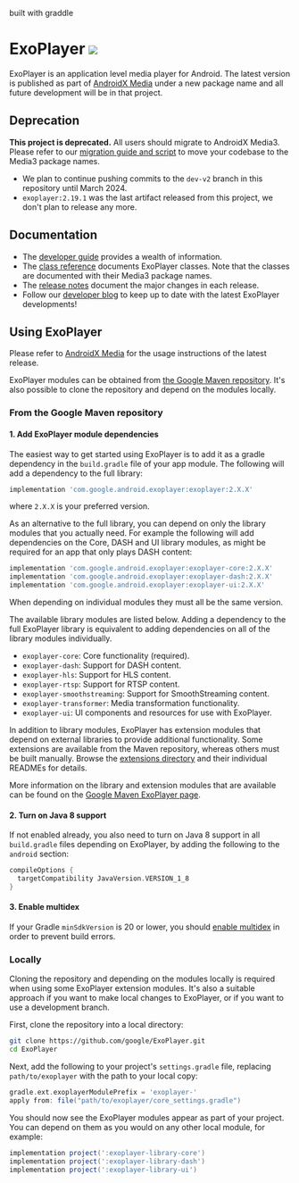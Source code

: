 built with graddle
# ExoPlayer <img src="https://img.shields.io/github/v/release/google/ExoPlayer.svg?label=latest"/>

ExoPlayer is an application level media player for Android. The latest version
is published as part of [AndroidX Media][] under a new package name and all
future development will be in that project.

[AndroidX Media]: https://github.com/androidx/media

## Deprecation

**This project is deprecated.** All users should migrate to AndroidX Media3.
Please refer to our [migration guide and script][] to move your codebase to the
Media3 package names.

*   We plan to continue pushing commits to the `dev-v2` branch in this
    repository until March 2024.
*   `exoplayer:2.19.1` was the last artifact released from this project, we
    don't plan to release any more.

[migration guide and script]: https://developer.android.com/guide/topics/media/media3/getting-started/migration-guide

## Documentation

*   The [developer guide][] provides a wealth of information.
*   The [class reference][] documents ExoPlayer classes. Note that the classes
    are documented with their Media3 package names.
*   The [release notes][] document the major changes in each release.
*   Follow our [developer blog][] to keep up to date with the latest ExoPlayer
    developments!

[developer guide]: https://developer.android.com/guide/topics/media/exoplayer
[class reference]: https://developer.android.com/reference/androidx/media3/common/package-summary
[release notes]: https://github.com/google/ExoPlayer/blob/release-v2/RELEASENOTES.md
[developer blog]: https://medium.com/google-exoplayer

## Using ExoPlayer

Please refer to
[AndroidX Media](https://github.com/androidx/media/blob/release/README.md) for
the usage instructions of the latest release.

ExoPlayer modules can be obtained from [the Google Maven repository][]. It's
also possible to clone the repository and depend on the modules locally.

[the Google Maven repository]: https://developer.android.com/studio/build/dependencies#google-maven

### From the Google Maven repository

#### 1. Add ExoPlayer module dependencies

The easiest way to get started using ExoPlayer is to add it as a gradle
dependency in the `build.gradle` file of your app module. The following will add
a dependency to the full library:

```gradle
implementation 'com.google.android.exoplayer:exoplayer:2.X.X'
```

where `2.X.X` is your preferred version.

As an alternative to the full library, you can depend on only the library
modules that you actually need. For example the following will add dependencies
on the Core, DASH and UI library modules, as might be required for an app that
only plays DASH content:

```gradle
implementation 'com.google.android.exoplayer:exoplayer-core:2.X.X'
implementation 'com.google.android.exoplayer:exoplayer-dash:2.X.X'
implementation 'com.google.android.exoplayer:exoplayer-ui:2.X.X'
```

When depending on individual modules they must all be the same version.

The available library modules are listed below. Adding a dependency to the full
ExoPlayer library is equivalent to adding dependencies on all of the library
modules individually.

* `exoplayer-core`: Core functionality (required).
* `exoplayer-dash`: Support for DASH content.
* `exoplayer-hls`: Support for HLS content.
* `exoplayer-rtsp`: Support for RTSP content.
* `exoplayer-smoothstreaming`: Support for SmoothStreaming content.
* `exoplayer-transformer`: Media transformation functionality.
* `exoplayer-ui`: UI components and resources for use with ExoPlayer.

In addition to library modules, ExoPlayer has extension modules that depend on
external libraries to provide additional functionality. Some extensions are
available from the Maven repository, whereas others must be built manually.
Browse the [extensions directory][] and their individual READMEs for details.

More information on the library and extension modules that are available can be
found on the [Google Maven ExoPlayer page][].

[extensions directory]: https://github.com/google/ExoPlayer/tree/release-v2/extensions/
[Google Maven ExoPlayer page]: https://maven.google.com/web/index.html#com.google.android.exoplayer

#### 2. Turn on Java 8 support

If not enabled already, you also need to turn on Java 8 support in all
`build.gradle` files depending on ExoPlayer, by adding the following to the
`android` section:

```gradle
compileOptions {
  targetCompatibility JavaVersion.VERSION_1_8
}
```

#### 3. Enable multidex

If your Gradle `minSdkVersion` is 20 or lower, you should
[enable multidex](https://developer.android.com/studio/build/multidex) in order
to prevent build errors.

### Locally

Cloning the repository and depending on the modules locally is required when
using some ExoPlayer extension modules. It's also a suitable approach if you
want to make local changes to ExoPlayer, or if you want to use a development
branch.

First, clone the repository into a local directory:

```sh
git clone https://github.com/google/ExoPlayer.git
cd ExoPlayer
```

Next, add the following to your project's `settings.gradle` file, replacing
`path/to/exoplayer` with the path to your local copy:

```gradle
gradle.ext.exoplayerModulePrefix = 'exoplayer-'
apply from: file("path/to/exoplayer/core_settings.gradle")
```

You should now see the ExoPlayer modules appear as part of your project. You can
depend on them as you would on any other local module, for example:

```gradle
implementation project(':exoplayer-library-core')
implementation project(':exoplayer-library-dash')
implementation project(':exoplayer-library-ui')
```
